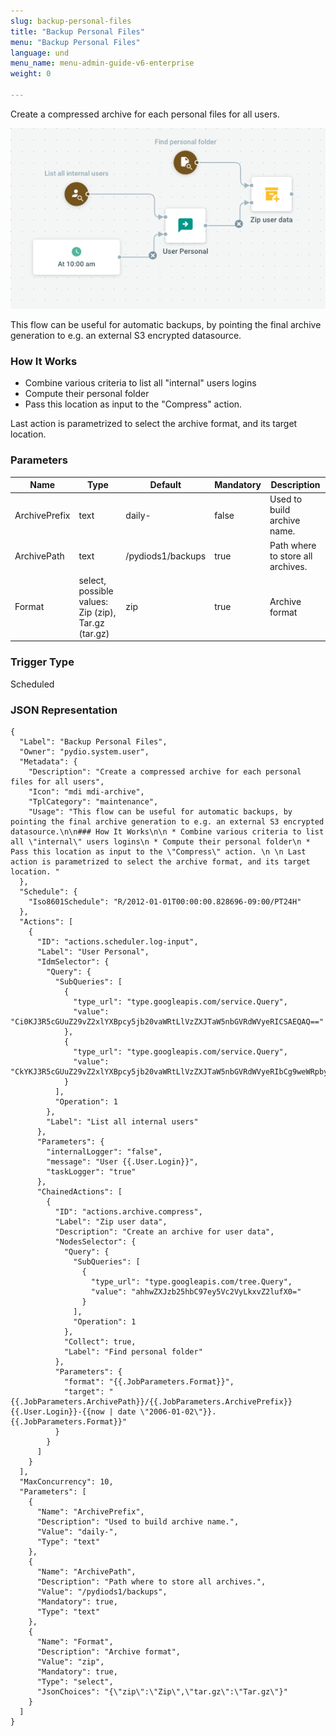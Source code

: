 ```yaml
---
slug: backup-personal-files
title: "Backup Personal Files"
menu: "Backup Personal Files"
language: und
menu_name: menu-admin-guide-v6-enterprise
weight: 0

---
```


Create a compressed archive for each personal files for all users.

![](../../images/1_preset_flows/capture-backup-personal-files.png)

This flow can be useful for automatic backups, by pointing the final archive generation to e.g. an external S3 encrypted datasource.

### How It Works

 * Combine various criteria to list all "internal" users logins
 * Compute their personal folder
 * Pass this location as input to the "Compress" action. 
 
 Last action is parametrized to select the archive format, and its target location. 

### Parameters

|Name|Type|Default|Mandatory|Description|
|----|----|-------|---------|-----------|
|ArchivePrefix|text|daily-|false|Used to build archive name.|
|ArchivePath|text|/pydiods1/backups|true|Path where to store all archives.|
|Format|select, possible values: Zip (zip), Tar.gz (tar.gz)|zip|true|Archive format|



### Trigger Type
Scheduled

### JSON Representation

```
{
  "Label": "Backup Personal Files",
  "Owner": "pydio.system.user",
  "Metadata": {
    "Description": "Create a compressed archive for each personal files for all users",
    "Icon": "mdi mdi-archive",
    "TplCategory": "maintenance",
    "Usage": "This flow can be useful for automatic backups, by pointing the final archive generation to e.g. an external S3 encrypted datasource.\n\n### How It Works\n\n * Combine various criteria to list all \"internal\" users logins\n * Compute their personal folder\n * Pass this location as input to the \"Compress\" action. \n \n Last action is parametrized to select the archive format, and its target location. "
  },
  "Schedule": {
    "Iso8601Schedule": "R/2012-01-01T00:00:00.828696-09:00/PT24H"
  },
  "Actions": [
    {
      "ID": "actions.scheduler.log-input",
      "Label": "User Personal",
      "IdmSelector": {
        "Query": {
          "SubQueries": [
            {
              "type_url": "type.googleapis.com/service.Query",
              "value": "Ci0KJ3R5cGUuZ29vZ2xlYXBpcy5jb20vaWRtLlVzZXJTaW5nbGVRdWVyeRICSAEQAQ=="
            },
            {
              "type_url": "type.googleapis.com/service.Query",
              "value": "CkYKJ3R5cGUuZ29vZ2xlYXBpcy5jb20vaWRtLlVzZXJTaW5nbGVRdWVyeRIbCg9weWRpby5hbm9uLnVzZXJQAWoGc2hhcmVkEAE="
            }
          ],
          "Operation": 1
        },
        "Label": "List all internal users"
      },
      "Parameters": {
        "internalLogger": "false",
        "message": "User {{.User.Login}}",
        "taskLogger": "true"
      },
      "ChainedActions": [
        {
          "ID": "actions.archive.compress",
          "Label": "Zip user data",
          "Description": "Create an archive for user data",
          "NodesSelector": {
            "Query": {
              "SubQueries": [
                {
                  "type_url": "type.googleapis.com/tree.Query",
                  "value": "ahhwZXJzb25hbC97ey5Vc2VyLkxvZ2lufX0="
                }
              ],
              "Operation": 1
            },
            "Collect": true,
            "Label": "Find personal folder"
          },
          "Parameters": {
            "format": "{{.JobParameters.Format}}",
            "target": "{{.JobParameters.ArchivePath}}/{{.JobParameters.ArchivePrefix}}{{.User.Login}}-{{now | date \"2006-01-02\"}}.{{.JobParameters.Format}}"
          }
        }
      ]
    }
  ],
  "MaxConcurrency": 10,
  "Parameters": [
    {
      "Name": "ArchivePrefix",
      "Description": "Used to build archive name.",
      "Value": "daily-",
      "Type": "text"
    },
    {
      "Name": "ArchivePath",
      "Description": "Path where to store all archives.",
      "Value": "/pydiods1/backups",
      "Mandatory": true,
      "Type": "text"
    },
    {
      "Name": "Format",
      "Description": "Archive format",
      "Value": "zip",
      "Mandatory": true,
      "Type": "select",
      "JsonChoices": "{\"zip\":\"Zip\",\"tar.gz\":\"Tar.gz\"}"
    }
  ]
}
```
